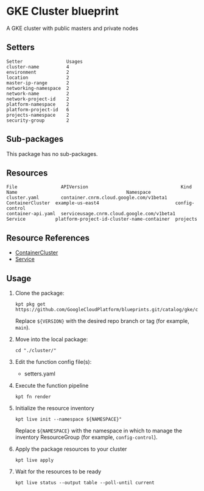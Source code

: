 # GKE Cluster blueprint

A GKE cluster with public masters and private nodes

## Setters

```
Setter                Usages
cluster-name          4
environment           2
location              2
master-ip-range       2
networking-namespace  2
network-name          2
network-project-id    2
platform-namespace    2
platform-project-id   6
projects-namespace    2
security-group        2
```

## Sub-packages

This package has no sub-packages.

## Resources

```
File                APIVersion                                  Kind              Name                                        Namespace
cluster.yaml        container.cnrm.cloud.google.com/v1beta1     ContainerCluster  example-us-east4                            config-control
container-api.yaml  serviceusage.cnrm.cloud.google.com/v1beta1  Service           platform-project-id-cluster-name-container  projects
```

## Resource References

- [ContainerCluster](https://cloud.google.com/config-connector/docs/reference/resource-docs/container/containercluster)
- [Service](https://cloud.google.com/config-connector/docs/reference/resource-docs/serviceusage/service)

## Usage

1.  Clone the package:
    ```
    kpt pkg get https://github.com/GoogleCloudPlatform/blueprints.git/catalog/gke/cluster@${VERSION}
    ```
    Replace `${VERSION}` with the desired repo branch or tag
    (for example, `main`).

1.  Move into the local package:
    ```
    cd "./cluster/"
    ```

1.  Edit the function config file(s):
    - setters.yaml

1.  Execute the function pipeline
    ```
    kpt fn render
    ```

1.  Initialize the resource inventory
    ```
    kpt live init --namespace ${NAMESPACE}"
    ```
    Replace `${NAMESPACE}` with the namespace in which to manage
    the inventory ResourceGroup (for example, `config-control`).

1.  Apply the package resources to your cluster
    ```
    kpt live apply
    ```

1.  Wait for the resources to be ready
    ```
    kpt live status --output table --poll-until current
    ```

